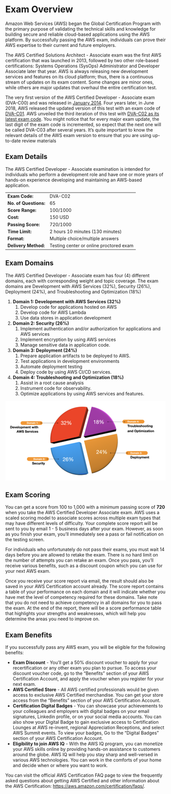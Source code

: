# Exam Overview

Amazon Web Services (AWS) began the Global Certification Program with the primary purpose of validating the technical skills and knowledge for building secure and reliable cloud-based applications using the AWS platform. By successfully passing the AWS exam, individuals can prove their AWS expertise to their current and future employers.

The AWS Certified Solutions Architect - Associate exam was the first AWS certification that was launched in 2013, followed by two other role-based certifications: Systems Operations (SysOps) Administrator and Developer Associate later that year. AWS is always releasing new development services and features on its cloud platform; thus, there is a continuous stream of updates on its exam content. Some changes are minor ones, while others are major updates that overhaul the entire certification test.

The very first version of the AWS Certified Developer - Associate exam (DVA-C00) and was released in [January 2014](https://aws.amazon.com/about-aws/whats-new/2014/01/13/new-certification-exams-available-for-developers-and-sysops-administrators/). Four years later, in June 2018, AWS released the updated version of this test with an exam code of [DVA-C01](https://aws.amazon.com/blogs/apn/check-out-the-updated-aws-certified-developer-associate-exam/). AWS unveiled the third iteration of this test with [DVA-C02 as its latest exam code](https://aws.amazon.com/blogs/training-and-certification/updated-aws-certified-developer-associate-registration-now-open/). You might notice that for every major exam update, the last digit of the exam code is incremented, so expect that the next one will be called DVA-C03 after several years. It’s quite important to know the relevant details of the AWS exam version to ensure that you are using up-to-date review materials

## Exam Details

The AWS Certified Developer - Associate examination is intended for individuals who perform a development role and have one or more years of hands-on experience developing and maintaining an AWS-based application.

|                       |                                         |
| --------------------- | --------------------------------------- |
| **Exam Code:**        | DVA-C02                                 |
| **No. of Questions:** | 65                                      |
| **Score Range:**      | 100/1000                                |
| **Cost:**             | 150 USD                                 |
| **Passing Score:**    | 720/1000                                |
| **Time Limit:**       | 2 hours 10 minutes (130 minutes)        |
| **Format:**           | Multiple choice/multiple answers        |
| **Delivery Method:**  | Testing center or online proctored exam |

## Exam Domains
The AWS Certified Developer - Associate exam has four (4) different domains, each with corresponding weight and topic coverage. The exam domains are Development with AWS Services (32%), Security (26%), Deployment (24%), and Troubleshooting and Optimization (18%)

1. **Domain 1: Development with AWS Services (32%)**
   1. Develop code for applications hosted on AWS
   2. Develop code for AWS Lambda
   3. Use data stores in application development
2. **Domain 2: Security (26%)**
   1. Implement authentication and/or authorization for applications and AWS services
   2. Implement encryption by using AWS services
   3. Manage sensitive data in application code.
3. **Domain 3: Deployment (24%)**
   1. Prepare application artifacts to be deployed to AWS.
   2. Test applications in development environments
   3. Automate deployment testing
   4. Deploy code by using AWS CI/CD services.
4. **Domain 4: Troubleshooting and Optimization (18%)**
   1. Assist in a root cause analysis
   2. Instrument code for observability.
   3. Optimize applications by using AWS services and features.

![image-20250102225023004](./assets/image-20250102225023004.png)

## Exam Scoring
You can get a score from 100 to 1,000 with a minimum passing score of **720** when you take the AWS Certified Developer Associate exam. AWS uses a scaled scoring model to associate scores across multiple exam types that may have different levels of difficulty. Your complete score report will be sent to you by email 1 - 5 business days after your exam. However, as soon as you finish your exam, you’ll immediately see a pass or fail notification on the testing screen.

For individuals who unfortunately do not pass their exams, you must wait 14 days before you are allowed to retake the exam. There is no hard limit on the number of attempts you can retake an exam. Once you pass, you’ll receive various benefits, such as a discount coupon which you can use for your next AWS exam.

Once you receive your score report via email, the result should also be saved in your AWS Certification account already. The score report contains a table of your performance on each domain and it will indicate whether you have met the level of competency required for these domains. Take note that you do not need to achieve competency in all domains for you to pass the exam. At the end of the report, there will be a score performance table that highlights your strengths and weaknesses, which will help you determine the areas you need to improve on.

## Exam Benefits
If you successfully pass any AWS exam, you will be eligible for the following benefits:

- **Exam Discount** - You’ll get a 50% discount voucher to apply for your recertification or any other exam you plan to pursue. To access your discount voucher code, go to the “Benefits” section of your AWS Certification Account, and apply the voucher when you register for your next exam.
- **AWS Certified Store** - All AWS certified professionals would be given access to exclusive AWS Certified merchandise. You can get your store access from the “Benefits” section of your AWS Certification Account.
- **Certification Digital Badges** - You can showcase your achievements to your colleagues and employers with digital badges on your email signatures, Linkedin profile, or on your social media accounts. You can also show your Digital Badge to gain exclusive access to Certification Lounges at AWS re-invent, regional Appreciation Receptions, and select AWS Summit events. To view your badges, Go to the “Digital Badges” section of your AWS Certification Account.
- **Eligibility to join AWS IQ** - With the AWS IQ program, you can monetize your AWS skills online by providing hands-on assistance to customers around the globe. AWS IQ will help you stay sharp and well-versed in various AWS technologies. You can work in the comforts of your home and decide when or where you want to work.

You can visit the official AWS Certification FAQ page to view the frequently asked questions about getting AWS Certified and other information about the AWS Certification: https://aws.amazon.com/certification/faqs/.
